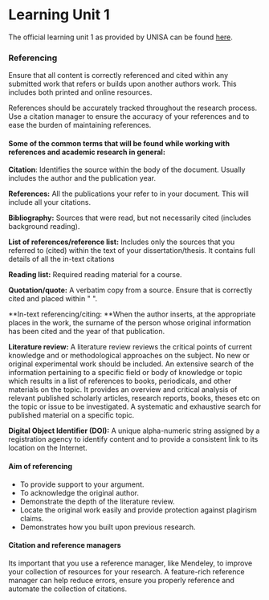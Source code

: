 # Learning Unit 1

The official learning unit 1 as provided by UNISA can be found [here](/learning-units/HPCOS81_Learning_Unit_1_2019.pdf).

### Referencing

Ensure that all content is correctly referenced and cited within any submitted work that refers or builds upon another authors work. This includes both printed and online resources.

References should be accurately tracked throughout the research process. Use a citation manager to ensure the accuracy of your references and to ease the burden of maintaining references.

#### Some of the common terms that will be found while working with references and academic research in general:

**Citation**: Identifies the source within the body of the document. Usually includes the author and the publication year.

**References:** All the publications your refer to in your document. This will include all your citations.

**Bibliography:** Sources that were read, but not necessarily cited \(includes background reading\).

**List of references/reference list:** Includes only the sources that you referred to \(cited\) within the text of your dissertation/thesis. It contains full details of all the in-text citations

**Reading list:** Required reading material for a course.

**Quotation/quote:** A verbatim copy from a source. Ensure that is correctly cited and placed within " ".

**In-text referencing/citing: **When the author inserts, at the appropriate places in the work, the surname of the person whose original information has been cited and the year of that publication.

**Literature review:** A literature review reviews the critical points of current knowledge and or methodological approaches on the subject. No new or original experimental work should be included. An extensive search of the information pertaining to a specific field or body of knowledge or topic which results in a list of references to books, periodicals, and other materials on the topic. It provides an overview and critical analysis of relevant published scholarly articles, research reports, books, theses etc on the topic or issue to be investigated. A systematic and exhaustive search for published material on a specific topic.

**Digital Object Identifier \(DOI\):** A unique alpha-numeric string assigned by a registration agency to identify content and to provide a consistent link to its location on the Internet.

#### Aim of referencing

* To provide support to your argument.
* To acknowledge the original author.
* Demonstrate the depth of the literature review.
* Locate the original work easily and provide protection against plagirism claims.
* Demonstrates how you built upon previous research.

#### Citation and reference managers

Its important that you use a reference manager, like Mendeley, to improve your collection of resources for your research. A feature-rich reference manager can help reduce errors, ensure you properly reference and automate the collection of citations.



